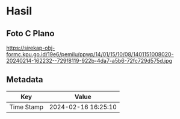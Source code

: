 # Hasil

## Foto C Plano

https://sirekap-obj-formc.kpu.go.id/19e6/pemilu/ppwp/14/01/15/10/08/1401151008020-20240214-162232--729f8119-922b-4da7-a5b6-72fc729d575d.jpg


## Metadata

| Key        | Value               |
| ---------- | ------------------- |
| Time Stamp | 2024-02-16 16:25:10 |



